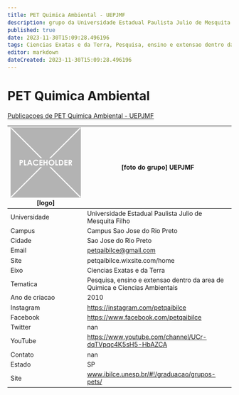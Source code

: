 ```yaml
---
title: PET Quimica Ambiental - UEPJMF
description: grupo da Universidade Estadual Paulista Julio de Mesquita Filho
published: true
date: 2023-11-30T15:09:28.496196
tags: Ciencias Exatas e da Terra, Pesquisa, ensino e extensao dentro da area de Quimica e Ciencias Ambientais
editor: markdown
dateCreated: 2023-11-30T15:09:28.496196
---
```


# PET Quimica Ambiental

[Publicacoes de PET Quimica Ambiental - UEPJMF](/atividade/21PETQuimicaAmbientalUEPJMF/feed.md)

| ![placeholder.png](/placeholder.png) [logo] | [foto do grupo] UEPJMF         |
| ------------------------------------------- | ------------------------------------------------- |
| Universidade                                | Universidade Estadual Paulista Julio de Mesquita Filho      |
| Campus                                      | Campus Sao Jose do Rio Preto            |
| Cidade                                      | Sao Jose do Rio Preto             |
| Email                                       | petqaibilce@gmail.com             |
| Site                                        | petqaibilce.wixsite.com/home              |
| Eixo                                        | Ciencias Exatas e da Terra              |
| Tematica                                    | Pesquisa, ensino e extensao dentro da area de Quimica e Ciencias Ambientais          |
| Ano de criacao                              | 2010        |
| Instagram                                   | https://instagram.com/petqaibilce         |
| Facebook                                    | https://www.facebook.com/petqaibilce          |
| Twitter                                     | nan           |
| YouTube                                     | https://www.youtube.com/channel/UCr-dqTVpqc4K5sH5-HbAZCA           |
| Contato                                     | nan         |
| Estado                                      |  SP            |
| Site                                        | www.ibilce.unesp.br/#!/graduacao/grupos-pets/ |

